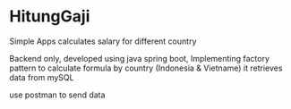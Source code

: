 # HitungGaji
Simple Apps calculates salary for different country

Backend only, developed using java spring boot, 
Implementing factory pattern to calculate formula by country (Indonesia & Vietname)
it retrieves data from mySQL

use postman to send data
